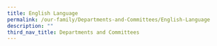 ```yaml
---
title: English Language
permalink: /our-family/Departments-and-Committees/English-Language
description: ""
third_nav_title: Departments and Committees
---
```

